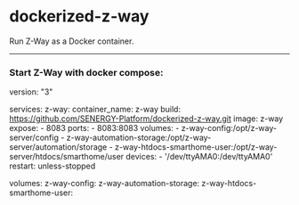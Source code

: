 dockerized-z-way
================

Run Z-Way as a Docker container.

----------

### Start Z-Way with docker compose:

  version: "3"

  services:
    z-way:
      container_name: z-way
      build: https://github.com/SENERGY-Platform/dockerized-z-way.git
      image: z-way
      expose:
        - 8083
      ports:
        - 8083:8083
      volumes:
        - z-way-config:/opt/z-way-server/config
        - z-way-automation-storage:/opt/z-way-server/automation/storage
        - z-way-htdocs-smarthome-user:/opt/z-way-server/htdocs/smarthome/user
      devices:
        - '/dev/ttyAMA0:/dev/ttyAMA0'
      restart: unless-stopped

  volumes:
    z-way-config:
    z-way-automation-storage:
    z-way-htdocs-smarthome-user:
